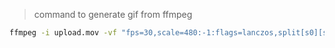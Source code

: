 > command to generate gif from ffmpeg

```sh
ffmpeg -i upload.mov -vf "fps=30,scale=480:-1:flags=lanczos,split[s0][s1];[s0]palettegen[p];[s1][p]paletteuse" -loop 0 upload.gif
```
